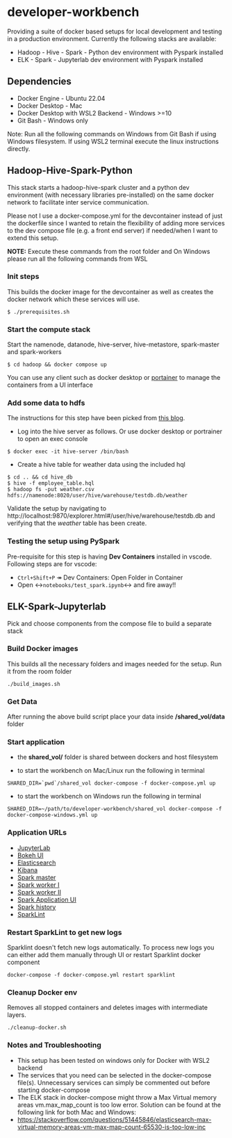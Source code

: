 # developer-workbench

Providing a suite of docker based setups for local development and testing in a production environment. Currently the following stacks are available:

- Hadoop - Hive - Spark - Python dev environment with Pyspark installed
- ELK - Spark - Jupyterlab dev environment with Pyspark installed

## Dependencies

- Docker Engine - Ubuntu 22.04
- Docker Desktop - Mac
- Docker Desktop with WSL2 Backend - Windows >=10
- Git Bash - Windows only

Note: Run all the following commands on Windows from Git Bash if using Windows filesystem. If using WSL2 terminal execute the linux instructions directly.

## Hadoop-Hive-Spark-Python
This stack starts a hadoop-hive-spark cluster and a python dev environment (with necessary libraries pre-installed) on the same docker network to facilitate inter service communication.

Please not I use a docker-compose.yml for the devcontainer instead of just the dockerfile since I wanted to retain the flexibility of adding more services to the dev compose file (e.g. a front end server) if needed/when I want to extend this setup.

**NOTE:** Execute these commands from the root folder and On Windows please run all the following commands from WSL 

### Init steps
This builds the docker image for the devcontainer as well as creates the docker network which these services will use.
```
$ ./prerequisites.sh
```

### Start the compute stack
Start the namenode, datanode, hive-server, hive-metastore, spark-master and spark-workers
```
$ cd hadoop && docker compose up
```
You can use any client such as docker desktop or [portainer](https://www.portainer.io/) to manage the containers from a UI interface

### Add some data to hdfs
The instructions for this step have been picked from [this blog](https://hshirodkar.medium.com/apache-hive-on-docker-4d7280ac6f8e).

- Log into the hive server as follows. Or use docker desktop or portrainer to open an exec console
```
$ docker exec -it hive-server /bin/bash
```
- Create a hive table for weather data using the included hql
```
$ cd .. && cd hive_db
$ hive -f employee_table.hql
$ hadoop fs -put weather.csv hdfs://namenode:8020/user/hive/warehouse/testdb.db/weather
```
Validate the setup by navigating to http://localhost:9870/explorer.html#/user/hive/warehouse/testdb.db and verifying that the *weather* table has been create.

### Testing the setup using PySpark
Pre-requisite for this step is having **Dev Containers** installed in vscode. Following steps are for vscode:

- ```Ctrl+Shift+P``` &Rarr; Dev Containers: Open Folder in Container
- Open &harr;```notebooks/test_spark.ipynb```&harr; and fire away!!


## ELK-Spark-Jupyterlab

Pick and choose components from the compose file to build a separate stack

### Build Docker images

This builds all the necessary folders and images needed for the setup. Run it from the room folder

```
./build_images.sh
```

### Get Data

After running the above build script place your data inside **/shared_vol/data** folder

### Start application

- the **shared_vol/** folder is shared between dockers and host filesystem

- to start the workbench on Mac/Linux run the following in terminal

```
SHARED_DIR=`pwd`/shared_vol docker-compose -f docker-compose.yml up
```

- to start the workbench on Windows run the following in terminal

```
SHARED_DIR=~/path/to/developer-workbench/shared_vol docker-compose -f docker-compose-windows.yml up
```

### Application URLs

- [JupyterLab](http://localhost:8888)
- [Bokeh UI](http://localhost:5006)
- [Elasticsearch](http://localhost:9200)
- [Kibana](http://localhost:5601)
- [Spark master](http://localhost:8080/home)
- [Spark worker I](http://localhost:8081)
- [Spark worker II](http://localhost:8082)
- [Spark Application UI](http://localhost:4040)
- [Spark history](http://localhost:18080)
- [SparkLint](http://localhost:23763)

### Restart SparkLint to get new logs

Sparklint doesn't fetch new logs automatically. To process new logs you can either add them manually through UI or restart Sparklint docker component

```
docker-compose -f docker-compose.yml restart sparklint
```

### Cleanup Docker env

Removes all stopped containers and deletes images with intermediate layers.

```
./cleanup-docker.sh
```

### Notes and Troubleshooting

- This setup has been tested on windows only for Docker with WSL2 backend
- The services that you need can be selected in the docker-compose file(s). Unnecessary services can simply be commented out before starting docker-compose
- The ELK stack in docker-compose might throw a Max Virtual memory areas vm.max_map_count is too low error. Solution can be found at the following link for both Mac and Windows:
- https://stackoverflow.com/questions/51445846/elasticsearch-max-virtual-memory-areas-vm-max-map-count-65530-is-too-low-inc
